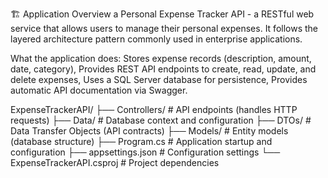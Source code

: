 🏗️ Application Overview
a Personal Expense Tracker API - a RESTful web service that allows users to manage their personal expenses. It follows the layered architecture pattern commonly used in enterprise applications.

What the application does:
Stores expense records (description, amount, date, category),
Provides REST API endpoints to create, read, update, and delete expenses,
Uses a SQL Server database for persistence,
Provides automatic API documentation via Swagger.

ExpenseTrackerAPI/
  ├── Controllers/          # API endpoints (handles HTTP requests)
  ├── Data/                # Database context and configuration
  ├── DTOs/                # Data Transfer Objects (API contracts)
  ├── Models/              # Entity models (database structure)
  ├── Program.cs           # Application startup and configuration
  ├── appsettings.json     # Configuration settings
  └── ExpenseTrackerAPI.csproj  # Project dependencies